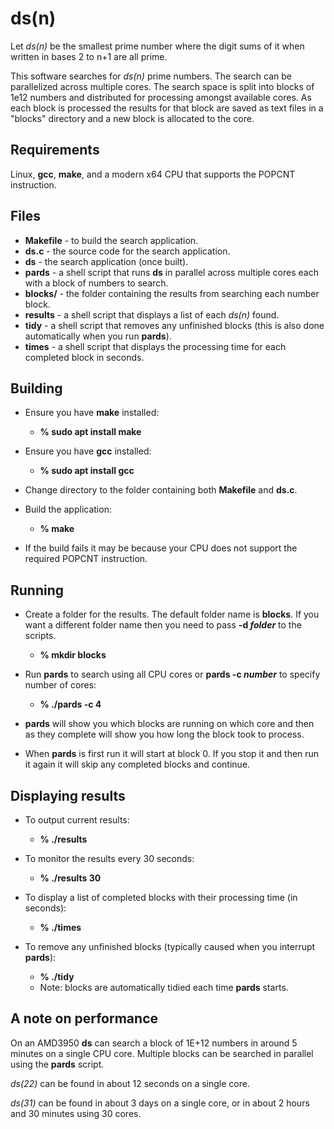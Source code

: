 # ds(n)
Let *ds(n)* be the smallest prime number where the digit sums of it when written in bases 2 to n+1 are all prime.

This software searches for *ds(n)* prime numbers. The search can be parallelized across multiple cores.
The search space is split into blocks of 1e12 numbers and distributed for processing amongst available cores.
As each block is processed the results for that block are saved as text files in a "blocks" directory and a new block is allocated to the core.

## Requirements
Linux, **gcc**, **make**, and a modern x64 CPU that supports the POPCNT instruction.


## Files
* **Makefile** - to build the search application.
* **ds.c**     - the source code for the search application.
* **ds**       - the search application (once built).
* **pards**    - a shell script that runs **ds** in parallel across multiple cores each with a block of numbers to search.
* **blocks/**  - the folder containing the results from searching each number block.
* **results**  - a shell script that displays a list of each *ds(n)* found.
* **tidy**     - a shell script that removes any unfinished blocks (this is also done automatically when you run **pards**).
* **times**    - a shell script that displays the processing time for each completed block in seconds.


## Building
* Ensure you have **make** installed: 
  * **% sudo apt install make**

* Ensure you have **gcc** installed:
  * **% sudo apt install gcc**

* Change directory to the folder containing both **Makefile** and **ds.c**.

* Build the application:
  * **% make**

* If the build fails it may be because your CPU does not support the required POPCNT instruction.


## Running
* Create a folder for the results. The default folder name is **blocks**. If you want a different folder name then you need to pass **-d _folder_** to the scripts.
  * **% mkdir blocks**

* Run **pards** to search using all CPU cores or **pards -c _number_** to specify number of cores:
  * **% ./pards -c 4**

* **pards** will show you which blocks are running on which core and then as they complete will show you how long the block took to process.

* When **pards** is first run it will start at block 0. If you stop it and then run it again it will skip any completed blocks and continue.


## Displaying results
* To output current results:
  * **% ./results**

* To monitor the results every 30 seconds:
  * **% ./results 30**

* To display a list of completed blocks with their processing time (in seconds):
  * **% ./times**

* To remove any unfinished blocks (typically caused when you interrupt **pards**):
  * **% ./tidy**
  * Note: blocks are automatically tidied each time **pards** starts.


## A note on performance
On an AMD3950 **ds** can search a block of 1E+12 numbers in around 5 minutes on a single CPU core. Multiple blocks can be searched in parallel using the **pards** script.

*ds(22)* can be found in about 12 seconds on a single core.

*ds(31)* can be found in about 3 days on a single core, or in about 2 hours and 30 minutes using 30 cores.


